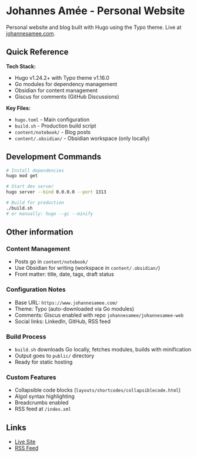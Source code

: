 # Johannes Amée - Personal Website

Personal website and blog built with Hugo using the Typo theme. Live at [johannesamee.com](https://www.johannesamee.com/).

## Quick Reference

**Tech Stack:**
- Hugo v1.24.2+ with Typo theme v1.16.0
- Go modules for dependency management
- Obsidian for content management
- Giscus for comments (GitHub Discussions)

**Key Files:**
- `hugo.toml` - Main configuration
- `build.sh` - Production build script
- `content/notebook/` - Blog posts
- `content/.obsidian/` - Obsidian workspace (only locally)

## Development Commands

```bash
# Install dependencies
hugo mod get

# Start dev server
hugo server --bind 0.0.0.0 --port 1313

# Build for production
./build.sh
# or manually: hugo --gc --minify
```

## Other information

### Content Management
- Posts go in `content/notebook/`
- Use Obsidian for writing (workspace in `content/.obsidian/`)
- Front matter: title, date, tags, draft status

### Configuration Notes
- Base URL: `https://www.johannesamee.com/`
- Theme: Typo (auto-downloaded via Go modules)
- Comments: Giscus enabled with repo `johannesamee/johannesamee-web`
- Social links: LinkedIn, GitHub, RSS feed

### Build Process
- `build.sh` downloads Go locally, fetches modules, builds with minification
- Output goes to `public/` directory
- Ready for static hosting

### Custom Features
- Collapsible code blocks (`layouts/shortcodes/collapsiblecode.html`)
- Algol syntax highlighting
- Breadcrumbs enabled
- RSS feed at `/index.xml`

## Links
- [Live Site](https://www.johannesamee.com/)
- [RSS Feed](https://www.johannesamee.com/index.xml)
